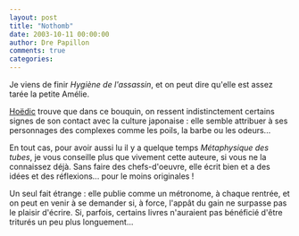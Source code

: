 ```yaml
---
layout: post
title: "Nothomb"
date: 2003-10-11 00:00:00
author: Dre Papillon
comments: true
categories: 
---
```



Je viens de finir *Hygiène de l'assassin*, et on peut dire qu'elle est assez tarée la petite Amélie.

[Hoëdic](http://hoedic.ouvaton.org/) trouve que dans ce bouquin, on ressent indistinctement certains signes de son contact avec la culture japonaise : elle semble attribuer à ses personnages des complexes comme les poils, la barbe ou les odeurs...

En tout cas, pour avoir aussi lu il y a quelque temps *Métaphysique des tubes*, je vous conseille plus que vivement cette auteure, si vous ne la connaissez déjà.  Sans faire des chefs-d'oeuvre, elle écrit bien et a des idées et des réflexions... pour le moins originales !

Un seul fait étrange : elle publie comme un métronome, à chaque rentrée, et on peut en venir à se demander si, à force, l'appât du gain ne surpasse pas le plaisir d'écrire.  Si, parfois, certains livres n'auraient pas bénéficié d'être triturés un peu plus longuement...
